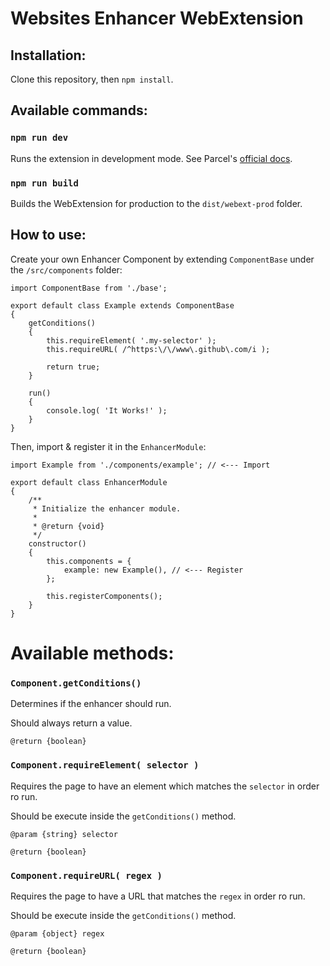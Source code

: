 # Websites Enhancer WebExtension

## Installation:

Clone this repository, then `npm install`.


## Available commands:

### `npm run dev`

Runs the extension in development mode. See Parcel's [official docs](https://v2.parceljs.org/recipes/web-extension/).


### `npm run build`

Builds the WebExtension for production to the `dist/webext-prod` folder.

## How to use:

Create your own Enhancer Component by extending `ComponentBase` under the `/src/components` folder:

```JS
import ComponentBase from './base';

export default class Example extends ComponentBase
{
    getConditions()
    {
        this.requireElement( '.my-selector' );
        this.requireURL( /^https:\/\/www\.github\.com/i );

        return true;
    }

    run()
    {
        console.log( 'It Works!' );
    }
}
```

Then, import & register it in the `EnhancerModule`:

```JS
import Example from './components/example'; // <--- Import

export default class EnhancerModule
{
    /**
     * Initialize the enhancer module.
     * 
     * @return {void}
     */
    constructor()
    {
        this.components = {
            example: new Example(), // <--- Register
        };

        this.registerComponents();
    }
}
```

# Available methods:

### `Component.getConditions()`
Determines if the enhancer should run.

Should always return a value.

```JS
@return {boolean}
```

### `Component.requireElement( selector )`
Requires the page to have an element which matches the `selector` in order ro run.

Should be execute inside the `getConditions()` method.

```JS
@param {string} selector

@return {boolean}
```

### `Component.requireURL( regex )`
Requires the page to have a URL that matches the `regex` in order ro run.

Should be execute inside the `getConditions()` method.

```JS
@param {object} regex

@return {boolean}
```